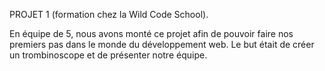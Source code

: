 PROJET 1 (formation chez la Wild Code School). 

En équipe de 5, nous avons monté ce projet afin de pouvoir faire nos premiers pas dans le monde du développement web. 
Le but était de créer un trombinoscope et de présenter notre équipe. 
